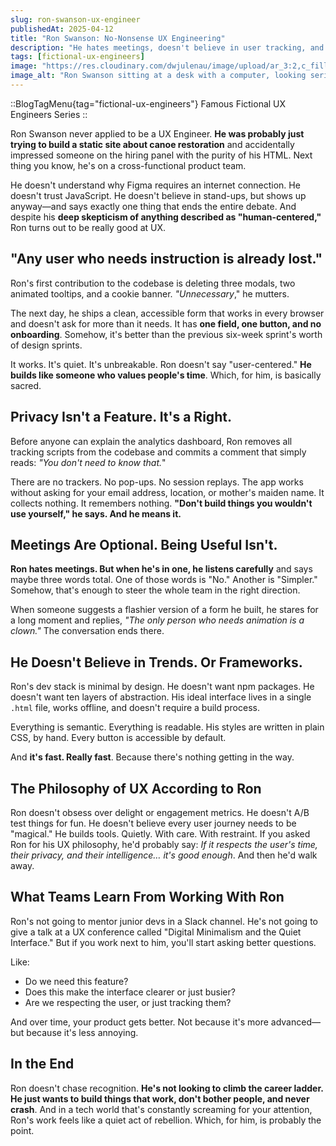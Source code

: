 ```yaml
---
slug: ron-swanson-ux-engineer
publishedAt: 2025-04-12
title: "Ron Swanson: No-Nonsense UX Engineering"
description: "He hates meetings, doesn't believe in user tracking, and would rather delete features than over-design them. And yet, he might be the most quietly effective UX Engineer on your team. A tribute to simplicity, privacy, and building only what truly matters."
tags: [fictional-ux-engineers]
image: "https://res.cloudinary.com/dwjulenau/image/upload/ar_3:2,c_fill,dpr_auto,f_auto,fl_progressive,q_auto/v1745851667/josh-portfolio/assets_task_01jsydsemre5p8ny253ck44386_1745851626_img_0.webp"
image_alt: "Ron Swanson sitting at a desk with a computer, looking serious about UX."
---
```

::BlogTagMenu{tag="fictional-ux-engineers"}
Famous Fictional UX Engineers Series
::

Ron Swanson never applied to be a UX Engineer. <strong>He was probably just trying to build a static site about canoe restoration</strong> and accidentally impressed someone on the hiring panel with the purity of his HTML. Next thing you know, he's on a cross-functional product team.

He doesn't understand why Figma requires an internet connection. He doesn't trust JavaScript. He doesn't believe in stand-ups, but shows up anyway&mdash;and says exactly one thing that ends the entire debate. And despite his <strong>deep skepticism of anything described as "human-centered,"</strong> Ron turns out to be really good at UX.

## "Any user who needs instruction is already lost."
Ron's first contribution to the codebase is deleting three modals, two animated tooltips, and a cookie banner. <em>"Unnecessary</em>," he mutters.

The next day, he ships a clean, accessible form that works in every browser and doesn't ask for more than it needs. It has <strong>one field, one button, and no onboarding</strong>. Somehow, it's better than the previous six-week sprint's worth of design sprints.

It works. It's quiet. It's unbreakable. Ron doesn't say "user-centered." <strong>He builds like someone who values people's time</strong>. Which, for him, is basically sacred.

## Privacy Isn't a Feature. It's a Right.
Before anyone can explain the analytics dashboard, Ron removes all tracking scripts from the codebase and commits a comment that simply reads: <em>"You don't need to know that.</em>"

There are no trackers. No pop-ups. No session replays. The app works without asking for your email address, location, or mother's maiden name. It collects nothing. It remembers nothing. <strong>"Don't build things you wouldn't use yourself," he says. And he means it.</strong>

## Meetings Are Optional. Being Useful Isn't.
<strong>Ron hates meetings. But when he's in one, he listens carefully</strong> and says maybe three words total. One of those words is "No." Another is "Simpler." Somehow, that's enough to steer the whole team in the right direction.

When someone suggests a flashier version of a form he built, he stares for a long moment and replies, <em>"The only person who needs animation is a clown."</em> The conversation ends there.

## He Doesn't Believe in Trends. Or Frameworks.
Ron's dev stack is minimal by design. He doesn't want npm packages. He doesn't want ten layers of abstraction. His ideal interface lives in a single `.html` file, works offline, and doesn't require a build process.

Everything is semantic. Everything is readable. His styles are written in plain CSS, by hand. Every button is accessible by default.

And <strong>it's fast. Really fast</strong>. Because there's nothing getting in the way.

## The Philosophy of UX According to Ron
Ron doesn't obsess over delight or engagement metrics. He doesn't A/B test things for fun. He doesn't believe every user journey needs to be "magical." He builds tools. Quietly. With care. With restraint. If you asked Ron for his UX philosophy, he'd probably say: <em>If it respects the user's time, their privacy, and their intelligence… it's good enough</em>. And then he'd walk away.



## What Teams Learn From Working With Ron
Ron's not going to mentor junior devs in a Slack channel. He's not going to give a talk at a UX conference called "Digital Minimalism and the Quiet Interface." But if you work next to him, you'll start asking better questions.

Like:

- Do we need this feature?
- Does this make the interface clearer or just busier?
- Are we respecting the user, or just tracking them?

And over time, your product gets better. Not because it's more advanced&mdash;but because it's less annoying.

## In the End
Ron doesn't chase recognition. <strong>He's not looking to climb the career ladder. He just wants to build things that work, don't bother people, and never crash</strong>. And in a tech world that's constantly screaming for your attention, Ron's work feels like a quiet act of rebellion. Which, for him, is probably the point.
